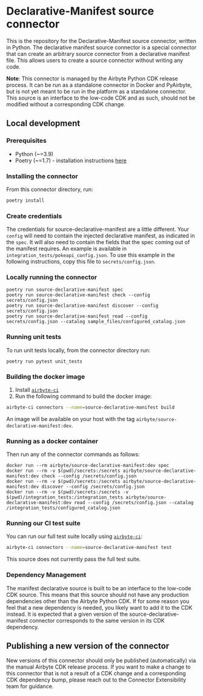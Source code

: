 # Declarative-Manifest source connector

This is the repository for the Declarative-Manifest source connector, written in Python.
The declarative manifest source connector is a special connector that can create an arbitrary source
connector from a declarative manifest file. This allows users to create a source connector without writing any code.

**Note**: This connector is managed by the Airbyte Python CDK release process. It can be run as a standalone connector
in Docker and PyAirbyte, but is not yet meant to be run in the platform as a standalone connector. This source is
an interface to the low-code CDK and as such, should not be modified without a corresponding CDK change.

## Local development

### Prerequisites
* Python (~=3.9)
* Poetry (~=1.7) - installation instructions [here](https://python-poetry.org/docs/#installation)


### Installing the connector
From this connector directory, run:
```bash
poetry install
```


### Create credentials
The credentials for source-declarative-manifest are a little different. Your `config` will need to contain the
injected declarative manifest, as indicated in the `spec`. It will also need to contain the fields that the spec
coming out of the manifest requires. An example is available in `integration_tests/pokeapi_config.json`. To use
this example in the following instructions, copy this file to `secrets/config.json`.


### Locally running the connector
```
poetry run source-declarative-manifest spec
poetry run source-declarative-manifest check --config secrets/config.json
poetry run source-declarative-manifest discover --config secrets/config.json
poetry run source-declarative-manifest read --config secrets/config.json --catalog sample_files/configured_catalog.json
```

### Running unit tests
To run unit tests locally, from the connector directory run:
```
poetry run pytest unit_tests
```

### Building the docker image
1. Install [`airbyte-ci`](https://github.com/airbytehq/airbyte/blob/master/airbyte-ci/connectors/pipelines/README.md)
2. Run the following command to build the docker image:
```bash
airbyte-ci connectors --name=source-declarative-manifest build
```

An image will be available on your host with the tag `airbyte/source-declarative-manifest:dev`.


### Running as a docker container
Then run any of the connector commands as follows:
```
docker run --rm airbyte/source-declarative-manifest:dev spec
docker run --rm -v $(pwd)/secrets:/secrets airbyte/source-declarative-manifest:dev check --config /secrets/config.json
docker run --rm -v $(pwd)/secrets:/secrets airbyte/source-declarative-manifest:dev discover --config /secrets/config.json
docker run --rm -v $(pwd)/secrets:/secrets -v $(pwd)/integration_tests:/integration_tests airbyte/source-declarative-manifest:dev read --config /secrets/config.json --catalog /integration_tests/configured_catalog.json
```

### Running our CI test suite
You can run our full test suite locally using [`airbyte-ci`](https://github.com/airbytehq/airbyte/blob/master/airbyte-ci/connectors/pipelines/README.md):
```bash
airbyte-ci connectors --name=source-declarative-manifest test
```
This source does not currently pass the full test suite.


### Dependency Management
The manifest declarative source is built to be an interface to the low-code CDK source. This means that
this source should not have any production dependencies other than the Airbyte Python CDK. If for some reason
you feel that a new dependency is needed, you likely want to add it to the CDK instead. It is expected
that a given version of the source-declarative-manifest connector corresponds to the same version in
its CDK dependency.


## Publishing a new version of the connector
New versions of this connector should only be published (automatically) via the manual Airbyte CDK release process.
If you want to make a change to this connector that is not a result of a CDK change and a corresponding
CDK dependency bump, please reach out to the Connector Extensibility team for guidance.